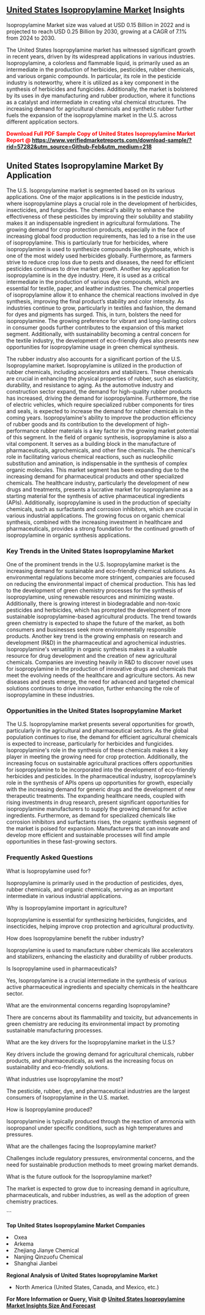 <h2><a href="https://www.verifiedmarketreports.com/download-sample/?rid=57282&amp;utm_source=Github-Feb&amp;utm_medium=218" target="_blank">United States Isopropylamine Market</a> Insights</h2><p>Isopropylamine Market size was valued at USD 0.15 Billion in 2022 and is projected to reach USD 0.25 Billion by 2030, growing at a CAGR of 7.1% from 2024 to 2030.</p><p> <p>The United States Isopropylamine market has witnessed significant growth in recent years, driven by its widespread applications in various industries. Isopropylamine, a colorless and flammable liquid, is primarily used as an intermediate in the production of herbicides, pesticides, rubber chemicals, and various organic compounds. In particular, its role in the pesticide industry is noteworthy, where it is utilized as a key component in the synthesis of herbicides and fungicides. Additionally, the market is bolstered by its uses in dye manufacturing and rubber production, where it functions as a catalyst and intermediate in creating vital chemical structures. The increasing demand for agricultural chemicals and synthetic rubber further fuels the expansion of the isopropylamine market in the U.S. across different application sectors. <strong><p><span class=""><span style="color: #ff0000;"><strong>Download Full PDF Sample Copy of United States Isopropylamine Market Report</strong> @ </span><a href="https://www.verifiedmarketreports.com/download-sample/?rid=57282&amp;utm_source=Github-Feb&amp;utm_medium=218" target="_blank">https://www.verifiedmarketreports.com/download-sample/?rid=57282&amp;utm_source=Github-Feb&amp;utm_medium=218</a></span></p></strong></p> <h2>United States Isopropylamine Market By Application</h2> <p>The U.S. Isopropylamine market is segmented based on its various applications. One of the major applications is in the pesticide industry, where isopropylamine plays a crucial role in the development of herbicides, insecticides, and fungicides. The chemical's ability to enhance the effectiveness of these pesticides by improving their solubility and stability makes it an indispensable ingredient in agricultural formulations. The growing demand for crop protection products, especially in the face of increasing global food production requirements, has led to a rise in the use of isopropylamine. This is particularly true for herbicides, where isopropylamine is used to synthesize compounds like glyphosate, which is one of the most widely used herbicides globally. Furthermore, as farmers strive to reduce crop loss due to pests and diseases, the need for efficient pesticides continues to drive market growth. Another key application for isopropylamine is in the dye industry. Here, it is used as a critical intermediate in the production of various dye compounds, which are essential for textile, paper, and leather industries. The chemical properties of isopropylamine allow it to enhance the chemical reactions involved in dye synthesis, improving the final product’s stability and color intensity. As industries continue to grow, particularly in textiles and fashion, the demand for dyes and pigments has surged. This, in turn, bolsters the need for isopropylamine. The growing preference for vibrant and long-lasting colors in consumer goods further contributes to the expansion of this market segment. Additionally, with sustainability becoming a central concern for the textile industry, the development of eco-friendly dyes also presents new opportunities for isopropylamine usage in green chemical synthesis. <p>The rubber industry also accounts for a significant portion of the U.S. Isopropylamine market. Isopropylamine is utilized in the production of rubber chemicals, including accelerators and stabilizers. These chemicals are crucial in enhancing the physical properties of rubber, such as elasticity, durability, and resistance to aging. As the automotive industry and construction sector expand, the demand for high-quality rubber products has increased, driving the demand for isopropylamine. Furthermore, the rise of electric vehicles, which require specialized rubber components for tires and seals, is expected to increase the demand for rubber chemicals in the coming years. Isopropylamine's ability to improve the production efficiency of rubber goods and its contribution to the development of high-performance rubber materials is a key factor in the growing market potential of this segment. In the field of organic synthesis, isopropylamine is also a vital component. It serves as a building block in the manufacture of pharmaceuticals, agrochemicals, and other fine chemicals. The chemical's role in facilitating various chemical reactions, such as nucleophilic substitution and amination, is indispensable in the synthesis of complex organic molecules. This market segment has been expanding due to the increasing demand for pharmaceutical products and other specialized chemicals. The healthcare industry, particularly the development of new drugs and treatments, presents a lucrative market for isopropylamine as a starting material for the synthesis of active pharmaceutical ingredients (APIs). Additionally, isopropylamine is used in the production of specialty chemicals, such as surfactants and corrosion inhibitors, which are crucial in various industrial applications. The growing focus on organic chemical synthesis, combined with the increasing investment in healthcare and pharmaceuticals, provides a strong foundation for the continued growth of isopropylamine in organic synthesis applications. <h3>Key Trends in the United States Isopropylamine Market</h3> <p>One of the prominent trends in the U.S. Isopropylamine market is the increasing demand for sustainable and eco-friendly chemical solutions. As environmental regulations become more stringent, companies are focused on reducing the environmental impact of chemical production. This has led to the development of green chemistry processes for the synthesis of isopropylamine, using renewable resources and minimizing waste. Additionally, there is growing interest in biodegradable and non-toxic pesticides and herbicides, which has prompted the development of more sustainable isopropylamine-based agricultural products. The trend towards green chemistry is expected to shape the future of the market, as both consumers and businesses seek more environmentally responsible products. Another key trend is the growing emphasis on research and development (R&D) in the pharmaceutical and agrochemical industries. Isopropylamine's versatility in organic synthesis makes it a valuable resource for drug development and the creation of new agricultural chemicals. Companies are investing heavily in R&D to discover novel uses for isopropylamine in the production of innovative drugs and chemicals that meet the evolving needs of the healthcare and agriculture sectors. As new diseases and pests emerge, the need for advanced and targeted chemical solutions continues to drive innovation, further enhancing the role of isopropylamine in these industries. <h3>Opportunities in the United States Isopropylamine Market</h3> <p>The U.S. Isopropylamine market presents several opportunities for growth, particularly in the agricultural and pharmaceutical sectors. As the global population continues to rise, the demand for efficient agricultural chemicals is expected to increase, particularly for herbicides and fungicides. Isopropylamine's role in the synthesis of these chemicals makes it a key player in meeting the growing need for crop protection. Additionally, the increasing focus on sustainable agricultural practices offers opportunities for isopropylamine to be incorporated into the development of eco-friendly herbicides and pesticides. In the pharmaceutical industry, isopropylamine’s role in the synthesis of APIs opens up opportunities for growth, especially with the increasing demand for generic drugs and the development of new therapeutic treatments. The expanding healthcare needs, coupled with rising investments in drug research, present significant opportunities for isopropylamine manufacturers to supply the growing demand for active ingredients. Furthermore, as demand for specialized chemicals like corrosion inhibitors and surfactants rises, the organic synthesis segment of the market is poised for expansion. Manufacturers that can innovate and develop more efficient and sustainable processes will find ample opportunities in these fast-growing sectors. <h3>Frequently Asked Questions</h3> <p>What is Isopropylamine used for?</p> <p>Isopropylamine is primarily used in the production of pesticides, dyes, rubber chemicals, and organic chemicals, serving as an important intermediate in various industrial applications.</p> <p>Why is Isopropylamine important in agriculture?</p> <p>Isopropylamine is essential for synthesizing herbicides, fungicides, and insecticides, helping improve crop protection and agricultural productivity.</p> <p>How does Isopropylamine benefit the rubber industry?</p> <p>Isopropylamine is used to manufacture rubber chemicals like accelerators and stabilizers, enhancing the elasticity and durability of rubber products.</p> <p>Is Isopropylamine used in pharmaceuticals?</p> <p>Yes, Isopropylamine is a crucial intermediate in the synthesis of various active pharmaceutical ingredients and specialty chemicals in the healthcare sector.</p> <p>What are the environmental concerns regarding Isopropylamine?</p> <p>There are concerns about its flammability and toxicity, but advancements in green chemistry are reducing its environmental impact by promoting sustainable manufacturing processes.</p> <p>What are the key drivers for the Isopropylamine market in the U.S.?</p> <p>Key drivers include the growing demand for agricultural chemicals, rubber products, and pharmaceuticals, as well as the increasing focus on sustainability and eco-friendly solutions.</p> <p>What industries use Isopropylamine the most?</p> <p>The pesticide, rubber, dye, and pharmaceutical industries are the largest consumers of Isopropylamine in the U.S. market.</p> <p>How is Isopropylamine produced?</p> <p>Isopropylamine is typically produced through the reaction of ammonia with isopropanol under specific conditions, such as high temperatures and pressures.</p> <p>What are the challenges facing the Isopropylamine market?</p> <p>Challenges include regulatory pressures, environmental concerns, and the need for sustainable production methods to meet growing market demands.</p> <p>What is the future outlook for the Isopropylamine market?</p> <p>The market is expected to grow due to increasing demand in agriculture, pharmaceuticals, and rubber industries, as well as the adoption of green chemistry practices.</p> ```</p><p><strong>Top United States Isopropylamine Market Companies</strong></p><div data-test-id=""><p><li>Oxea</li><li> Arkema</li><li> Zhejiang Jianye Chemical</li><li> Nanjing Qinzuofu Chemical</li><li> Shanghai Jianbei</li></p><div><strong>Regional Analysis of&nbsp;United States Isopropylamine Market</strong></div><ul><li dir="ltr"><p dir="ltr">North America&nbsp;(United States, Canada, and Mexico, etc.)</p></li></ul><p><strong>For More Information or Query, Visit @&nbsp;</strong><strong><a href="https://www.verifiedmarketreports.com/product/global-isopropylamine-market-2018-by-manufacturers-regions-type-and-application-forecast-to-2023/?utm_source=Github-Feb&amp;utm_medium=218" target="_blank">United States Isopropylamine Market Insights Size And Forecast</a></strong></p></div>
